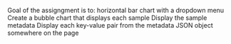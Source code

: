 Goal of the assigngment is to:
horizontal bar chart with a dropdown menu
Create a bubble chart that displays each sample
Display the sample metadata
Display each key-value pair from the metadata JSON object somewhere on the page




